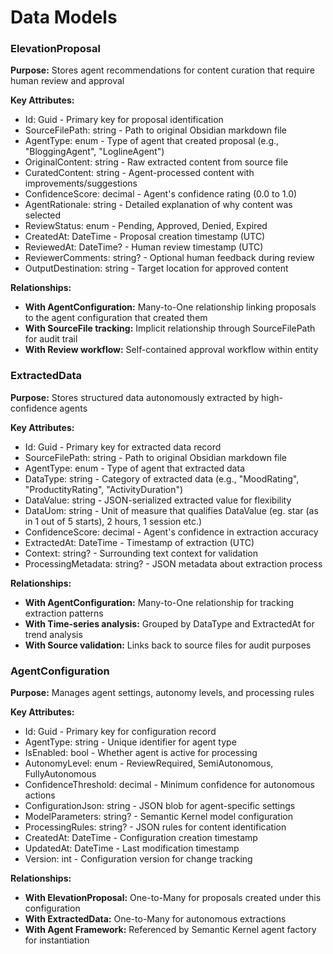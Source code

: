 # Data Models

### ElevationProposal

**Purpose:** Stores agent recommendations for content curation that require human review and approval

**Key Attributes:**
- Id: Guid - Primary key for proposal identification
- SourceFilePath: string - Path to original Obsidian markdown file
- AgentType: enum - Type of agent that created proposal (e.g., "BloggingAgent", "LoglineAgent")
- OriginalContent: string - Raw extracted content from source file
- CuratedContent: string - Agent-processed content with improvements/suggestions
- ConfidenceScore: decimal - Agent's confidence rating (0.0 to 1.0)
- AgentRationale: string - Detailed explanation of why content was selected
- ReviewStatus: enum - Pending, Approved, Denied, Expired
- CreatedAt: DateTime - Proposal creation timestamp (UTC)
- ReviewedAt: DateTime? - Human review timestamp (UTC)
- ReviewerComments: string? - Optional human feedback during review
- OutputDestination: string - Target location for approved content

**Relationships:**
- **With AgentConfiguration:** Many-to-One relationship linking proposals to the agent configuration that created them
- **With SourceFile tracking:** Implicit relationship through SourceFilePath for audit trail
- **With Review workflow:** Self-contained approval workflow within entity

### ExtractedData

**Purpose:** Stores structured data autonomously extracted by high-confidence agents

**Key Attributes:**
- Id: Guid - Primary key for extracted data record
- SourceFilePath: string - Path to original Obsidian markdown file
- AgentType: enum - Type of agent that extracted data
- DataType: string - Category of extracted data (e.g., "MoodRating", "ProductityRating", "ActivityDuration")
- DataValue: string - JSON-serialized extracted value for flexibility
- DataUom: string - Unit of measure that qualifies DataValue (eg. star (as in 1 out of 5 starts), 2 hours, 1 session etc.)
- ConfidenceScore: decimal - Agent's confidence in extraction accuracy
- ExtractedAt: DateTime - Timestamp of extraction (UTC)
- Context: string? - Surrounding text context for validation
- ProcessingMetadata: string? - JSON metadata about extraction process

**Relationships:**
- **With AgentConfiguration:** Many-to-One relationship for tracking extraction patterns
- **With Time-series analysis:** Grouped by DataType and ExtractedAt for trend analysis
- **With Source validation:** Links back to source files for audit purposes

### AgentConfiguration

**Purpose:** Manages agent settings, autonomy levels, and processing rules

**Key Attributes:**
- Id: Guid - Primary key for configuration record
- AgentType: string - Unique identifier for agent type
- IsEnabled: bool - Whether agent is active for processing
- AutonomyLevel: enum - ReviewRequired, SemiAutonomous, FullyAutonomous
- ConfidenceThreshold: decimal - Minimum confidence for autonomous actions
- ConfigurationJson: string - JSON blob for agent-specific settings
- ModelParameters: string? - Semantic Kernel model configuration
- ProcessingRules: string? - JSON rules for content identification
- CreatedAt: DateTime - Configuration creation timestamp
- UpdatedAt: DateTime - Last modification timestamp
- Version: int - Configuration version for change tracking

**Relationships:**
- **With ElevationProposal:** One-to-Many for proposals created under this configuration
- **With ExtractedData:** One-to-Many for autonomous extractions
- **With Agent Framework:** Referenced by Semantic Kernel agent factory for instantiation
